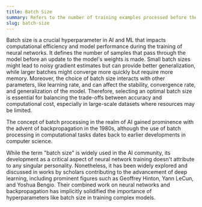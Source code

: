 ```yaml
---
title: Batch Size
summary: Refers to the number of training examples processed before the model's internal parameters are updated.
slug: batch-size
---
```


Batch size is a crucial hyperparameter in AI and ML that impacts computational efficiency and model performance during the training of neural networks. It defines the number of samples that pass through the model before an update to the model's weights is made. Small batch sizes might lead to noisy gradient estimates but can provide better generalization, while larger batches might converge more quickly but require more memory. Moreover, the choice of batch size interacts with other parameters, like learning rate, and can affect the stability, convergence rate, and generalization of the model. Therefore, selecting an optimal batch size is essential for balancing the trade-offs between accuracy and computational cost, especially in large-scale datasets where resources may be limited.

The concept of batch processing in the realm of AI gained prominence with the advent of backpropagation in the 1980s, although the use of batch processing in computational tasks dates back to earlier developments in computer science.

While the term "batch size" is widely used in the AI community, its development as a critical aspect of neural network training doesn't attribute to any singular personality. Nonetheless, it has been widely explored and discussed in works by scholars contributing to the advancement of deep learning, including prominent figures such as Geoffrey Hinton, Yann LeCun, and Yoshua Bengio. Their combined work on neural networks and backpropagation has implicitly solidified the importance of hyperparameters like batch size in training complex models.